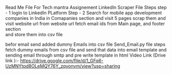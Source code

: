 Read Me File For Tech mantra Assignement 
LinkedIn Scraper File Steps 
step - 1 
login to LinkedIn PLatform 
Step - 2
Search for mobile app development companies in India in Comapanies section and visit 5 pages 
scrap them and visit website url 
from website url fetch email ids from Main page, and  footer section  
and store them into csv file 

befor email send added dummy Emails into csv file 
Send_Email.py file steps 
fetch dummy emails from csv file and send that data into email template 
and sending email through smtp and pre write template in html 
Video Link (Drive link ):- https://drive.google.com/file/d/1_GFq6-UzMNYtpd8OLeMQY76Y_zqyonvm/view?usp=sharing
